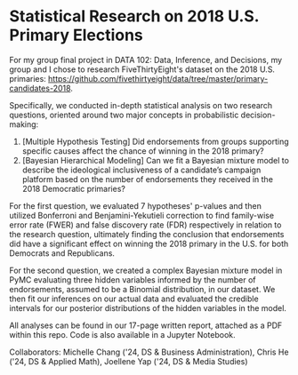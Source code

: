 # Statistical Research on 2018 U.S. Primary Elections
For my group final project in DATA 102: Data, Inference, and Decisions, my group and I chose to research FiveThirtyEight's dataset on the 2018 U.S. primaries: https://github.com/fivethirtyeight/data/tree/master/primary-candidates-2018. 

Specifically, we conducted in-depth statistical analysis on two research questions, oriented around two major concepts in probabilistic decision-making:
1) [Multiple Hypothesis Testing] Did endorsements from groups supporting specific causes affect the chance of winning in the 2018 primary?
2) [Bayesian Hierarchical Modeling] Can we fit a Bayesian mixture model to describe the ideological inclusiveness of a candidate’s campaign platform based on the number of endorsements they received in the 2018 Democratic primaries?

For the first question, we evaluated 7 hypotheses' p-values and then utilized Bonferroni and Benjamini-Yekutieli correction to find family-wise error rate (FWER) and false discovery rate (FDR) respectively in relation to the research question, ultimately finding the conclusion that endorsements did have a significant effect on winning the 2018 primary in the U.S. for both Democrats and Republicans.

For the second question, we created a complex Bayesian mixture model in PyMC evaluating three hidden variables informed by the number of endorsements, assumed to be a Binomial distribution, in our dataset. We then fit our inferences on our actual data and evaluated the credible intervals for our posterior distributions of the hidden variables in the model.

All analyses can be found in our 17-page written report, attached as a PDF within this repo. Code is also available in a Jupyter Notebook.

Collaborators: Michelle Chang ('24, DS & Business Administration), Chris He ('24, DS & Applied Math), Joellene Yap ('24, DS & Media Studies)
